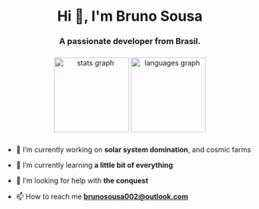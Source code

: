 <h1 align="center">Hi 👋, I'm Bruno Sousa</h1>
<h3 align="center">A passionate developer from Brasil.</h3>

###

<div align="center">
  <img src="https://github-readme-stats.vercel.app/api?username=BrunoSSOliveira&hide_title=false&hide_rank=false&show_icons=true&include_all_commits=true&count_private=true&disable_animations=false&theme=github_dark&locale=en&hide_border=false" height="150" alt="stats graph"  />
  <img src="https://github-readme-stats.vercel.app/api/top-langs?username=BrunoSSOliveira&locale=en&hide_title=false&layout=compact&card_width=320&langs_count=8&theme=github_dark&hide_border=false" height="150" alt="languages graph"  />
</div>

###

- 🔭 I’m currently working on **solar system domination**, and cosmic farms

- 🌱 I’m currently learning **a little bit of everything**

- 🤝 I’m looking for help with **the conquest**

- 📫 How to reach me **brunosousa002@outlook.com**

###
